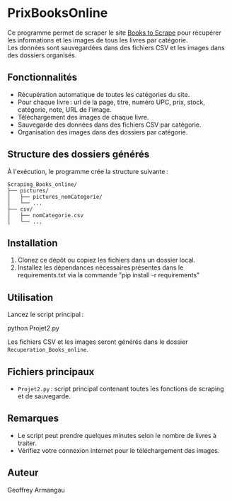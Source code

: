 # PrixBooksOnline

Ce programme permet de scraper le site [Books to Scrape](https://books.toscrape.com/) pour récupérer les informations et les images de tous les livres par catégorie.  
Les données sont sauvegardées dans des fichiers CSV et les images dans des dossiers organisés.

## Fonctionnalités

- Récupération automatique de toutes les catégories du site.
- Pour chaque livre : url de la page, titre, numéro UPC, prix, stock, catégorie, note, URL de l'image.
- Téléchargement des images de chaque livre.
- Sauvegarde des données dans des fichiers CSV par catégorie.
- Organisation des images dans des dossiers par catégorie.

## Structure des dossiers générés

À l'exécution, le programme crée la structure suivante :

```
Scraping_Books_online/
├── pictures/
│   ├── pictures_nomCategorie/
│   └── ...
├── csv/
│   ├── nomCategorie.csv
│   └── ...
```

## Installation

1. Clonez ce dépôt ou copiez les fichiers dans un dossier local.
2. Installez les dépendances nécessaires présentes dans le requirements.txt via la commande "pip install -r requirements"

## Utilisation

Lancez le script principal :

python Projet2.py


Les fichiers CSV et les images seront générés dans le dossier `Recuperation_Books_online`.

## Fichiers principaux

- `Projet2.py` : script principal contenant toutes les fonctions de scraping et de sauvegarde.

## Remarques

- Le script peut prendre quelques minutes selon le nombre de livres à traiter.
- Vérifiez votre connexion internet pour le téléchargement des images.

## Auteur

Geoffrey Armangau
